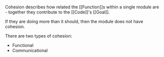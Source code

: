 Cohesion describes how related the [[Function]]s within a single module are - together they contribute to the [[Code]]'s [[Goal]]. 

If they are doing more than it should, then the module does not have cohesion.

There are two types of cohesion:
- Functional
- Communicational